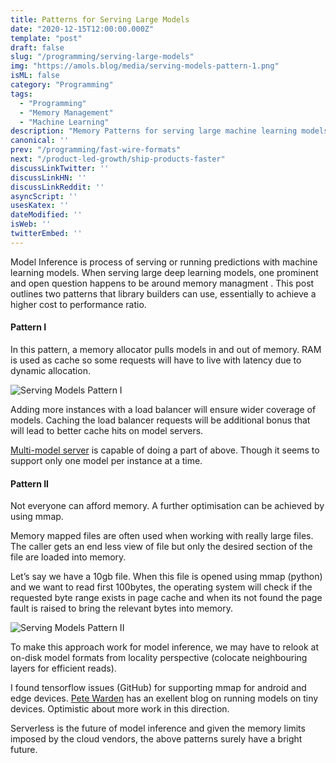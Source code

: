 ```yaml
---
title: Patterns for Serving Large Models
date: "2020-12-15T12:00:00.000Z"
template: "post"
draft: false
slug: "/programming/serving-large-models"
img: "https://amols.blog/media/serving-models-pattern-1.png"
isML: false
category: "Programming"
tags:
  - "Programming" 
  - "Memory Management"
  - "Machine Learning"
description: "Memory Patterns for serving large machine learning models at scale"
canonical: ''
prev: "/programming/fast-wire-formats"
next: "/product-led-growth/ship-products-faster"
discussLinkTwitter: ''
discussLinkHN: ''
discussLinkReddit: ''
asyncScript: ''
usesKatex: ''
dateModified: ''
isWeb: ''
twitterEmbed: ''
---
```


Model Inference is process of serving or running predictions with machine learning models. When serving large deep learning models, one prominent and open question happens to be around memory managment .  This post outlines two patterns that library builders can use, essentially to achieve a higher cost to performance ratio.

#### Pattern I

In this pattern, a memory allocator pulls models in and out of memory.  RAM is used as cache so some requests will have to live with latency due to dynamic allocation. 

![Serving Models Pattern I](/media-link/serving-models-pattern-1.png)

Adding more instances with a load balancer will ensure wider coverage of models.  Caching the load balancer requests will be additional bonus that will lead to better cache hits on model servers.

[Multi-model server](https://github.com/awslabs/multi-model-server) is capable of doing a part of above. Though it seems to support only one model per instance at a time. 


#### Pattern II

Not everyone can afford memory. A further optimisation can be achieved by using mmap. 

Memory mapped files are often used when working with really large files.  The caller gets an end less view of file but only the desired section of the file are loaded into memory.  

Let’s say we have a 10gb file.  When this file is opened using mmap (python) and we want to read first 100bytes, the operating system will check if the requested byte range exists in page cache and when its not found the page fault is raised to bring the relevant bytes into memory. 

![Serving Models Pattern II](/media-link/serving-models-pattern-2.jpeg)

To make this approach work for model inference, we may have to relook at on-disk model formats from locality perspective (colocate neighbouring layers for efficient reads). 

I found tensorflow issues (GitHub) for supporting mmap for android and edge devices.  [Pete Warden](https://petewarden.com/) has an exellent blog on running models on tiny devices. Optimistic about more work in this direction.

Serverless is the future of model inference and given the memory limits imposed by the cloud vendors, the above patterns surely have a bright future.


